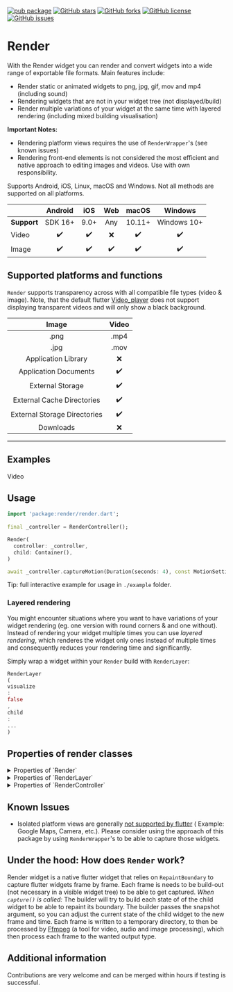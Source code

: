 [![pub package](https://img.shields.io/pub/v/render.svg)](https://pub.dartlang.org/packages/render)
[![GitHub stars](https://img.shields.io/github/stars/polarby/render)](https://github.com/polarby/render/stargazers)
[![GitHub forks](https://img.shields.io/github/forks/polarby/render)](https://github.com/polarby/render/network)
[![GitHub license](https://img.shields.io/github/license/polarby/render)](https://github.com/polarby/render/blob/master/LICENSE)
[![GitHub issues](https://img.shields.io/github/issues/polarby/render)](https://github.com/polarby/render/issues)

# Render

With the Render widget you can render and convert widgets into a wide range of exportable file
formats. Main features include:

- Render static or animated widgets to png, jpg, gif, mov and mp4 (including sound)
- Rendering widgets that are not in your widget tree (not displayed/build)
- Render multiple variations of your widget at the same time with layered rendering (including mixed
  building visualisation)

**Important Notes:**

* Rendering platform views requires the use of `RenderWrapper`'s (see known issues)
* Rendering front-end elements is not considered the most efficient and
  native approach to editing images and videos. Use with own responsibility.

Supports Android, iOS, Linux, macOS and Windows.
Not all methods are supported on all platforms.

|             |  Android  |  iOS   |  Web  |  macOS   |    Windows    |
|:------------|:---------:|:------:|:-----:|:--------:|:-------------:|
| **Support** |  SDK 16+  |  9.0+  |  Any  |  10.11+  |  Windows 10+  |
| Video       |    ✔️     |   ✔️   |  ❌️️  |    ✔️    |      ✔️       |
| Image       |    ✔️     |   ✔️   |  ✔️   |    ✔️    |      ✔️       |

## Supported platforms and functions

`Render` supports transparency across with all compatible file types (video & image).
Note, that the default flutter [Video_player](https://pub.dev/packages/video_player) does not
support displaying transparent videos and will only show a black background.

|            Image             | Video | 
|:----------------------------:|:-----:|
|             .png             | .mp4  | 
|             .jpg             | .mov  | 
|     Application Library      |  ❌️   | 
|    Application Documents     |  ✔️   |  
|       External Storage       |  ✔️   | 
|  External Cache Directories  |  ✔️   | 
| External Storage Directories |  ✔️   |
|          Downloads           |   ❌   |  

-------

## Examples

Video

## Usage

```dart
import 'package:render/render.dart';
 
final _controller = RenderController();

Render(
  controller: _controller,
  child: Container(), 
)

await _controller.captureMotion(Duration(seconds: 4), const MotionSettings());
```

Tip: full interactive example for usage in `./example` folder.

### Layered rendering

You might encounter situations where you want to have variations of your widget rendering (eg. one
version with round corners & and one without).
Instead of rendering your widget multiple times you can use *layered rendering*, which renderes the
widget only ones instead of multiple times and consequently reduces your rendering time and
significantly.

Simply wrap a widget within your `Render` build with `RenderLayer`:

```dart
RenderLayer
(
visualize
:
false
,
child
:
...
) 
```

## Properties of render classes

<details>
  <summary>Properties of `Render`</summary>

|  Name  |  Type  |  Default Behavior  |  Description  |
|----|----|----|----|
|  controller  |  PageController?  |  PageController() |  The controller to manipulate the state of your list. The behavior of list and controller equals the default `PageView` widget  |
|  *required* itemBuilder  |  Widget Function(BuildContext, int) |    |   |
|  *required* itemCount  |  int  |    |    |
|  scrollDirection  |  Axis  |  Axis.horizontal |    |
|  physics  |  ScrollPhysics?  |  AlwaysScrollable() |    |
|  itemExtent |  double? |    |    |
|  minCacheExtent  |  double? |    |    |
|  itemSnapping  |  bool  |  false  |    |
|  addSemanticIndexes  |  bool  |  true  |    |
|  addAutomaticKeepAlives  |  bool  |  true  |    |
|  addRepaintBoundaries  |  bool  |  true  |    |
|  reverse  |  bool  |  false  |    |
|  itemPositionsListener  |  ItemPositionsListener?  |    |    |
|  onPageChanged  |  void Function(int index, double size)? |    |    |
|  onPageChange  |  void Function(double page, double size)? |    |    |
|  overscrollPhysics  |  PageOverscrollPhysics?  |  normal PageView scrolling |    |
|  scrollBehavoir  |  ScrollBehavoir?  |    |    |
|  visualisation |  ListVisualisation?  |  ListVisualisation.normal() |    |
|  allowItemSizes  |  bool  |  false  |    |
|  snapAlignment  |  SnapAlignment  |  SnapAlignment.static(0.5) |    |
|  snapOnItemAlignment  |  SnapAlignment  |  SnapAlignment.static(0.5)  |    |

</details>

<details>
  <summary>Properties of `RenderLayer`</summary>

</details>


<details>
  <summary>Properties of `RenderController`</summary>

</details>

## Known Issues

* Isolated platform views
  are generally [not supported by flutter](https://github.com/flutter/flutter/issues/102866) (
  Example:
  Google Maps, Camera, etc.).
  Please consider using the approach of this package by using `RenderWrapper`'s to be able to
  capture those widgets.

## Under the hood: How does `Render` work?

Render widget is a native flutter widget that relies on `RepaintBoundary` to capture flutter widgets
frame by frame. Each frame is needs to be build-out (not necessary in a visible widget tree) to be
able to get captured.
*When `capture()` is called:* The builder will try to build each state of of the child widget to be
able to repaint its boundary. The builder passes the snapshot argument, so you can adjust the
current state of the child widget to the new frame and time. Each frame is written to a temporary
directory, to then be processed by [Ffmpeg](https://pub.dev/packages/ffmpeg_kit_flutter) (a tool for
video, audio and image processing), which then process each frame to the wanted output type.

## Additional information

Contributions are very welcome and can be merged within hours if testing is successful. 

